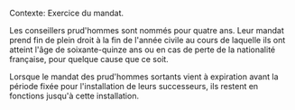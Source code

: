Contexte: Exercice du mandat.

Les conseillers prud'hommes sont nommés pour quatre ans. Leur mandat prend fin de plein droit à la fin de l'année civile au cours de laquelle ils ont atteint l'âge de soixante-quinze ans ou en cas de perte de la nationalité française, pour quelque cause que ce soit.

Lorsque le mandat des prud'hommes sortants vient à expiration avant la période fixée pour l'installation de leurs successeurs, ils restent en fonctions jusqu'à cette installation.